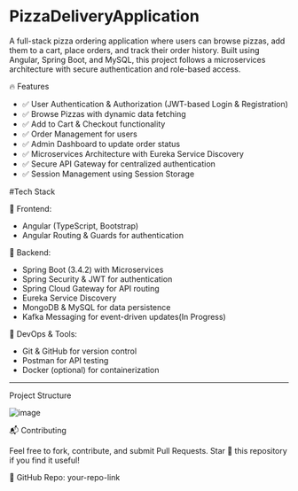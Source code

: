 # PizzaDeliveryApplication
A full-stack pizza ordering application where users can browse pizzas, add them to a cart, place orders, and track their order history. Built using Angular, Spring Boot, and MySQL, this project follows a microservices architecture with secure authentication and role-based access.

🔥 Features
- ✅ User Authentication & Authorization (JWT-based Login & Registration)
- ✅ Browse Pizzas with dynamic data fetching
- ✅ Add to Cart & Checkout functionality
- ✅ Order Management for users
- ✅ Admin Dashboard to update order status
- ✅ Microservices Architecture with Eureka Service Discovery
- ✅ Secure API Gateway for centralized authentication
- ✅ Session Management using Session Storage


 #Tech Stack
 
🔹 Frontend:
- Angular (TypeScript, Bootstrap)
- Angular Routing & Guards for authentication
  
🔹 Backend:
- Spring Boot (3.4.2) with Microservices
- Spring Security & JWT for authentication
- Spring Cloud Gateway for API routing
- Eureka Service Discovery
- MongoDB & MySQL for data persistence
- Kafka Messaging for event-driven updates(In Progress)
  
🔹 DevOps & Tools:
- Git & GitHub for version control
- Postman for API testing
- Docker (optional) for containerization


---
Project Structure 

![image](https://github.com/user-attachments/assets/8cfa1f46-0789-44ec-83af-7cbd70bc2435)


📬 Contributing

Feel free to fork, contribute, and submit Pull Requests. Star 🌟 this repository if you find it useful!

🔗 GitHub Repo: your-repo-link
